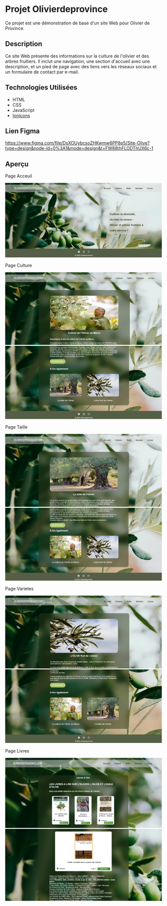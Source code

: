# Projet Olivierdeprovince

Ce projet est une démonstration de base d'un site Web pour Olivier de Province.

## Description

Ce site Web présente des informations sur la culture de l'olivier et des arbres fruitiers. Il inclut une navigation, une section d'accueil avec une description, et un pied de page avec des liens vers les réseaux sociaux et un formulaire de contact par e-mail.

## Technologies Utilisées

- HTML
- CSS
- JavaScript
- [Ionicons](https://ionicons.com/)
  
##  Lien Figma
https://www.figma.com/file/DsXOUybcsoZHKwmw6PP8p5/Site-Olive?type=design&node-id=0%3A1&mode=design&t=FW88thFLODThUX6c-1

## Aperçu
Page Acceuil

![](/images/Screenshot_Olive.png)

Page Culture

![](/images/Screenshot_culture1.png)
![](/images/Screenshot_culture2.png)

Page Taille

![](/images/Screenshot_taille1.png)
![](/images/Screenshot_taille2.png)

Page Varietes

![](/images/Screenshot_var1.png)
![](/images/Screenshot_var2.png)

Page Livres

![](/images/Screenshot_livre1.png)
![](/images/Screenshot_livre2.png)


